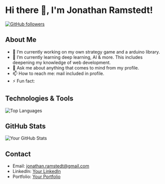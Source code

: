 <!--
**Jathn/Jathn** is a ✨ _special_ ✨ repository because its `README.md` (this file) appears on your GitHub profile.

Here are some ideas to get you started:

- 🔭 I’m currently working on ...
- 🌱 I’m currently learning ...
- 👯 I’m looking to collaborate on ...
- 🤔 I’m looking for help with ...
- 💬 Ask me about ...
- 📫 How to reach me: ...
- 😄 Pronouns: ...
- ⚡ Fun fact: ...
-->

# Hi there 👋, I'm  Jonathan Ramstedt!

[![GitHub followers](https://img.shields.io/github/followers/Jathn?style=social)](https://github.com/Jathn)

## About Me

- 🔭 I’m currently working on my own strategy game and a arduino library.
- 🌱 I’m currently learning deep learning, AI & more. This includes deepening my knowledge of web development.
- 💬 Ask me about anything that comes to mind from my profile.
- 📫 How to reach me: mail included in profile.
- ⚡ Fun fact: 

## Technologies & Tools

![Top Languages](https://github-readme-stats.vercel.app/api/top-langs/?username=Jathn&layout=compact)

## GitHub Stats
![Your GitHub Stats](https://github-readme-stats.vercel.app/api?username=Jathn&show_icons=true)

## Contact

- Email: jonathan.ramstedt@gmail.com
- LinkedIn: [Your LinkedIn](https://www.linkedin.com/in/yourlinkedin/)
- Portfolio: [Your Portfolio](https://jathn.github.io/project-jathn/)
